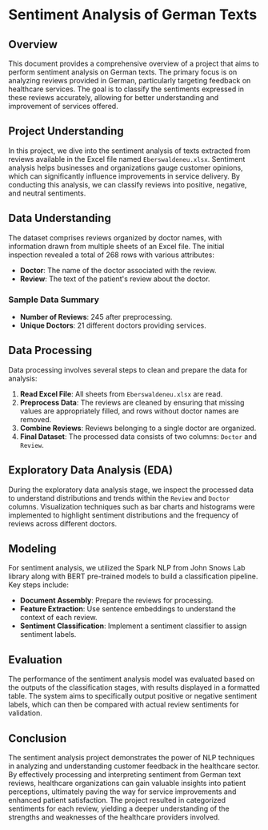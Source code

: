 # Sentiment Analysis of German Texts

## Overview
This document provides a comprehensive overview of a project that aims to perform sentiment analysis on German texts. The primary focus is on analyzing reviews provided in German, particularly targeting feedback on healthcare services. The goal is to classify the sentiments expressed in these reviews accurately, allowing for better understanding and improvement of services offered.

## Project Understanding
In this project, we dive into the sentiment analysis of texts extracted from reviews available in the Excel file named `Eberswaldeneu.xlsx`. Sentiment analysis helps businesses and organizations gauge customer opinions, which can significantly influence improvements in service delivery. By conducting this analysis, we can classify reviews into positive, negative, and neutral sentiments.

## Data Understanding
The dataset comprises reviews organized by doctor names, with information drawn from multiple sheets of an Excel file. The initial inspection revealed a total of 268 rows with various attributes:
- **Doctor**: The name of the doctor associated with the review.
- **Review**: The text of the patient's review about the doctor.

### Sample Data Summary
- **Number of Reviews**: 245 after preprocessing.
- **Unique Doctors**: 21 different doctors providing services.

## Data Processing
Data processing involves several steps to clean and prepare the data for analysis:
1. **Read Excel File**: All sheets from `Eberswaldeneu.xlsx` are read.
2. **Preprocess Data**: The reviews are cleaned by ensuring that missing values are appropriately filled, and rows without doctor names are removed.
3. **Combine Reviews**: Reviews belonging to a single doctor are organized.
4. **Final Dataset**: The processed data consists of two columns: `Doctor` and `Review`.

## Exploratory Data Analysis (EDA)
During the exploratory data analysis stage, we inspect the processed data to understand distributions and trends within the `Review` and `Doctor` columns. Visualization techniques such as bar charts and histograms were implemented to highlight sentiment distributions and the frequency of reviews across different doctors.

## Modeling
For sentiment analysis, we utilized the Spark NLP from John Snows Lab library along with BERT pre-trained models to build a classification pipeline. Key steps include:
- **Document Assembly**: Prepare the reviews for processing.
- **Feature Extraction**: Use sentence embeddings to understand the context of each review.
- **Sentiment Classification**: Implement a sentiment classifier to assign sentiment labels.

## Evaluation
The performance of the sentiment analysis model was evaluated based on the outputs of the classification stages, with results displayed in a formatted table. The system aims to specifically output positive or negative sentiment labels, which can then be compared with actual review sentiments for validation.

## Conclusion
The sentiment analysis project demonstrates the power of NLP techniques in analyzing and understanding customer feedback in the healthcare sector. By effectively processing and interpreting sentiment from German text reviews, healthcare organizations can gain valuable insights into patient perceptions, ultimately paving the way for service improvements and enhanced patient satisfaction. The project resulted in categorized sentiments for each review, yielding a deeper understanding of the strengths and weaknesses of the healthcare providers involved.
